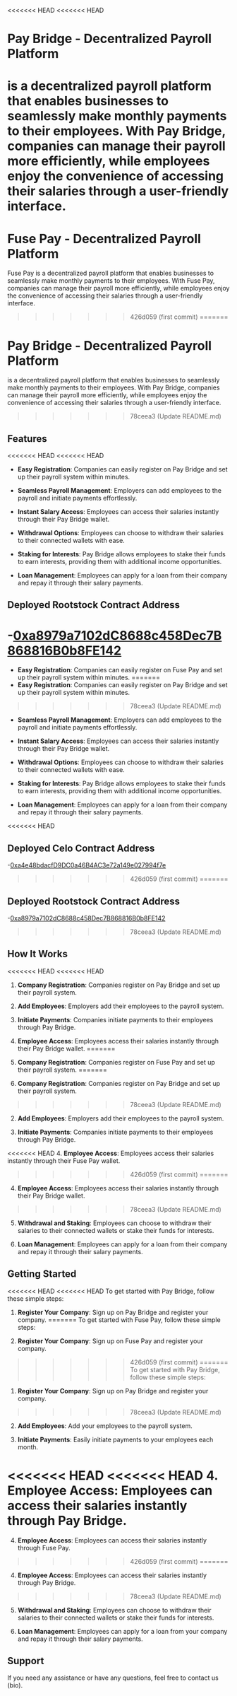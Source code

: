 <<<<<<< HEAD
<<<<<<< HEAD
# Pay Bridge - Decentralized Payroll Platform

 is a decentralized payroll platform that enables businesses to seamlessly make monthly payments to their employees. With Pay Bridge, companies can manage their payroll more efficiently, while employees enjoy the convenience of accessing their salaries through a user-friendly interface.
=======
# Fuse Pay - Decentralized Payroll Platform

Fuse Pay is a decentralized payroll platform that enables businesses to seamlessly make monthly payments to their employees. With Fuse Pay, companies can manage their payroll more efficiently, while employees enjoy the convenience of accessing their salaries through a user-friendly interface.
>>>>>>> 426d059 (first commit)
=======
# Pay Bridge - Decentralized Payroll Platform

 is a decentralized payroll platform that enables businesses to seamlessly make monthly payments to their employees. With Pay Bridge, companies can manage their payroll more efficiently, while employees enjoy the convenience of accessing their salaries through a user-friendly interface.
>>>>>>> 78ceea3 (Update README.md)



## Features

<<<<<<< HEAD
<<<<<<< HEAD
- **Easy Registration**: Companies can easily register on Pay Bridge and set up their payroll system within minutes.

- **Seamless Payroll Management**: Employers can add employees to the payroll and initiate payments effortlessly.

- **Instant Salary Access**: Employees can access their salaries instantly through their Pay Bridge wallet.

- **Withdrawal Options**: Employees can choose to withdraw their salaries to their connected wallets with ease.

- **Staking for Interests**: Pay Bridge allows employees to stake their funds to earn interests, providing them with additional income opportunities.

- **Loan Management**: Employees can apply for a loan from their company and repay it through their salary payments.

## Deployed Rootstock Contract Address
-[0xa8979a7102dC8688c458Dec7B868816B0b8FE142](https://explorer.testnet.rootstock.io/address/0xa8979a7102dc8688c458dec7b868816b0b8fe142)
=======
- **Easy Registration**: Companies can easily register on Fuse Pay and set up their payroll system within minutes.
=======
- **Easy Registration**: Companies can easily register on Pay Bridge and set up their payroll system within minutes.
>>>>>>> 78ceea3 (Update README.md)

- **Seamless Payroll Management**: Employers can add employees to the payroll and initiate payments effortlessly.

- **Instant Salary Access**: Employees can access their salaries instantly through their Pay Bridge wallet.

- **Withdrawal Options**: Employees can choose to withdraw their salaries to their connected wallets with ease.

- **Staking for Interests**: Pay Bridge allows employees to stake their funds to earn interests, providing them with additional income opportunities.

- **Loan Management**: Employees can apply for a loan from their company and repay it through their salary payments.

<<<<<<< HEAD
## Deployed Celo Contract Address
-[0xa4e48bdacfD9DC0a46B4AC3e72a149e027994f7e](https://celoscan.io/address/0xa4e48bdacfD9DC0a46B4AC3e72a149e027994f7e#code)
>>>>>>> 426d059 (first commit)
=======
## Deployed Rootstock Contract Address
-[0xa8979a7102dC8688c458Dec7B868816B0b8FE142](https://explorer.testnet.rootstock.io/address/0xa8979a7102dc8688c458dec7b868816b0b8fe142)
>>>>>>> 78ceea3 (Update README.md)


## How It Works

<<<<<<< HEAD
<<<<<<< HEAD
1. **Company Registration**: Companies register on Pay Bridge and set up their payroll system.

2. **Add Employees**: Employers add their employees to the payroll system.

3. **Initiate Payments**: Companies initiate payments to their employees through Pay Bridge.

4. **Employee Access**: Employees access their salaries instantly through their Pay Bridge wallet.
=======
1. **Company Registration**: Companies register on Fuse Pay and set up their payroll system.
=======
1. **Company Registration**: Companies register on Pay Bridge and set up their payroll system.
>>>>>>> 78ceea3 (Update README.md)

2. **Add Employees**: Employers add their employees to the payroll system.

3. **Initiate Payments**: Companies initiate payments to their employees through Pay Bridge.

<<<<<<< HEAD
4. **Employee Access**: Employees access their salaries instantly through their Fuse Pay wallet.
>>>>>>> 426d059 (first commit)
=======
4. **Employee Access**: Employees access their salaries instantly through their Pay Bridge wallet.
>>>>>>> 78ceea3 (Update README.md)

5. **Withdrawal and Staking**: Employees can choose to withdraw their salaries to their connected wallets or stake their funds for interests.

6. **Loan Management**: Employees can apply for a loan from their company and repay it through their salary payments.

## Getting Started

<<<<<<< HEAD
<<<<<<< HEAD
To get started with Pay Bridge, follow these simple steps:

1. **Register Your Company**: Sign up on Pay Bridge and register your company.
=======
To get started with Fuse Pay, follow these simple steps:

1. **Register Your Company**: Sign up on Fuse Pay and register your company.
>>>>>>> 426d059 (first commit)
=======
To get started with Pay Bridge, follow these simple steps:

1. **Register Your Company**: Sign up on Pay Bridge and register your company.
>>>>>>> 78ceea3 (Update README.md)

2. **Add Employees**: Add your employees to the payroll system.

3. **Initiate Payments**: Easily initiate payments to your employees each month.

<<<<<<< HEAD
<<<<<<< HEAD
4. **Employee Access**: Employees can access their salaries instantly through Pay Bridge.
=======
4. **Employee Access**: Employees can access their salaries instantly through Fuse Pay.
>>>>>>> 426d059 (first commit)
=======
4. **Employee Access**: Employees can access their salaries instantly through Pay Bridge.
>>>>>>> 78ceea3 (Update README.md)

5. **Withdrawal and Staking**: Employees can choose to withdraw their salaries to their connected wallets or stake their funds for interests.

6. **Loan Management**: Employees can apply for a loan from your company and repay it through their salary payments.

## Support

If you need any assistance or have any questions, feel free to contact us (bio).
